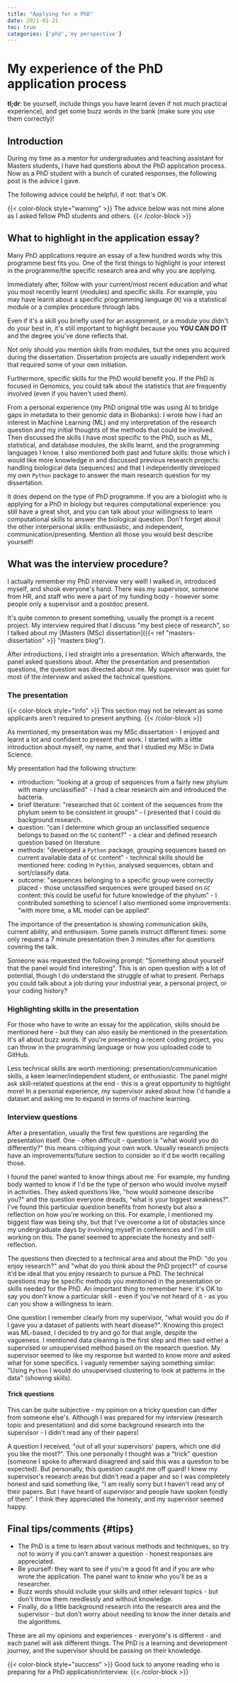 ```yaml
---
title: "Applying for a PhD"
date: 2021-01-21
toc: true
categories: ['phd','my perspective']
---
```


# My experience of the PhD application process

**tl;dr**: be yourself, include things you have learnt (even if not much practical experience), and get some buzz words in the bank (make sure you use them correctly)!

## Introduction

During my time as a mentor for undergraduates and teaching assistant for Masters students, I have had questions about the PhD application process.
Now as a PhD student with a bunch of curated responses, the following post is the advice I gave.

The following advice could be helpful, if not: that's OK. 

{{< color-block style="warning" >}}
The advice below was not mine alone as I asked fellow PhD students and others.
{{< /color-block >}}

## What to highlight in the application essay?

Many PhD applications require an essay of a few hundred words why this programme best fits you.
One of the first things to highlight is your interest in the programme/the specific research area and why you are applying.

Immediately after, follow with your current/most recent education and what you most recently learnt (modules) and specific skills.
For example, you may have learnt about a specific programming language (`R`) via a statistical module or a complex procedure through labs.

Even if it's a skill you briefly used for an assignment, or a module you didn't do your best in, it's still important to highlight because you **YOU CAN DO IT** and the degree you've done reflects that.

Not only should you mention skills from modules, but the ones you acquired during the dissertation.
Dissertation projects are usually independent work that required some of your own initiation.

Furthermore, specific skills for the PhD would benefit you.
If the PhD is focused in Genomics, you could talk about the statistics that are frequently involved (even if you haven't used them). 

From a personal experience (my PhD original title was using AI to bridge gaps in metadata to their genomic data in Biobanks): I wrote how I had an interest in Machine Learning (ML) and my interpretation of the research question and my initial thoughts of the methods that could be involved.
Then discussed the skills I have most specific to the PhD, such as ML, statistical, and database modules, the skills learnt, and the programming languages I know.
I also mentioned both past and future skills: those which I would like more knowledge in and discussed previous research projects: handling biological data (sequences) and that I independently developed my own `Python` package to answer the main research question for my dissertation.

It does depend on the type of PhD programme.
If you are a biologist who is applying for a PhD in biology but requires computational experience: you still have a great shot, and you can talk about your willingness to learn computational skills to answer the biological question.
Don't forget about the other interpersonal skills: enthusiastic, and independent, communication/presenting.
Mention all those you would best describe yourself!

## What was the interview procedure?

I actually remember my PhD interview very well! I walked in, introduced myself, and shook everyone's hand.
There was my supervisor, someone from HR, and staff who were a part of my funding body - however some people only a supervisor and a postdoc present.

It's quite common to present something, usually the prompt is a recent project.
My interview required that I discuss "my best piece of research", so I talked about my [Masters (MSc) dissertation]({{< ref "masters-dissertation" >}} "masters blog").

After introductions, I led straight into a presentation. Which afterwards, the panel asked questions about.
After the presentation and presentation questions, the question was directed about me.
My supervisor was quiet for most of the interview and asked the technical questions.

### The presentation

{{< color-block style="info" >}}
This section may not be relevant as some applicants aren't required to present anything.
{{< /color-block >}}

As mentioned, my presentation was my MSc dissertation - I enjoyed and learnt a lot and confident to present that work.
I started with a little introduction about myself, my name, and that I studied my MSc in Data Science.

My presentation had the following structure:

+ introduction: "looking at a group of sequences from a fairly new phylum with many unclassified" - I had a clear research aim and introduced the bacteria.
+ brief literature: "researched that `GC` content of the sequences from the phylum seem to be consistent in groups" - I presented that I could do background research.
+ question: "can I determine which group an unclassified sequence belongs to based on the `GC` content?" - a clear and defined research question based on literature.
+ methods: "developed a `Python` package, grouping sequences based on current available data of `GC` content" - technical skills should be mentioned here: coding in `Python`, analysed sequences, obtain and sort/classify data.
+ outcome: "sequences belonging to a specific group were correctly placed - those unclassified sequences were grouped based on `GC` content: this could be useful for future knowledge of the phylum" - I contributed something to science! I also mentioned some improvements: "with more time, a ML model can be applied".

The importance of the presentation is showing communication skills, current ability, and enthusiasm.
Some panels instruct different times: some only request a 7 minute presentation then 3 minutes after for questions covering the talk.

Someone was requested the following prompt: "Something about yourself that the panel would find interesting".
This is an open question with a lot of potential, though I do understand the struggle of what to present. Perhaps you could talk about a job during your industrial year, a personal project, or your coding history?

### Highlighting skills in the presentation

For those who have to write an essay for the application, skills should be mentioned here - but they can also easily be mentioned in the presentation. 
It's all about buzz words. If you're presenting a recent coding project, you can throw in the programming language or how you uploaded code to GitHub.

Less technical skills are worth mentioning: presentation/communication skills, a keen learner/independent student, or enthusiastic.
The panel might ask skill-related questions at the end - this is a great opportunity to highlight more! In a personal experience, my supervisor asked about how I'd handle a dataset and asking me to expand in terms of machine learning.

### Interview questions

After a presentation, usually the first few questions are regarding the presentation itself.
One - often difficult - question is "what would you do differently?" this means critiquing your own work. Usually research projects have an improvements/future section to consider so it'd be worth recalling those.

I found the panel wanted to know things about me. 
For example, my funding body wanted to know if I'd be the type of person who would involve myself in activities.
They asked questions like, "how would someone describe you?" and the question everyone dreads, "what is your biggest weakness?". 
I've found this particular question benefits from honesty but also a reflection on how you're working on this. For example, I mentioned my biggest flaw was being shy, but that I've overcome a lot of obstacles since my undergraduate days by involving myself in conferences and I'm still working on this. 
The panel seemed to appreciate the honesty and self-reflection.

The questions then directed to a technical area and about the PhD: "do you enjoy research?" and "what do you think about the PhD project?" of course it'd be ideal that you enjoy research to pursue a PhD.
The technical questions may be specific methods you mentioned in the presentation or skills needed for the PhD.
An important thing to remember here: it's OK to say you don't know a particular skill - even if you've not heard of it - as you can you show a willingness to learn.

One question I remember clearly from my supervisor, "what would you do if I gave you a dataset of patients with heart disease?". Knowing this project was ML-based, I decided to try and go for that angle, despite the vagueness.
I mentioned data cleaning is the first step and then said either a supervised or unsupervised method based on the research question.
My supervisor seemed to like my response but wanted to know more and asked what for some specifics. I vaguely remember saying something similar: "Using `Python` I would do unsupervised clustering to look at patterns in the data" (showing skills).

#### Trick questions

This can be quite subjective - my opinion on a tricky question can differ from someone else's.
Although I was prepared for my interview (research topic and presentation) and did some background research into the supervisor - I didn't read any of their papers!

A question I received, "out of all your supervisors' papers, which one did you like the most?". This one personally I thought was a "trick" question (someone I spoke to afterward disagreed and said this was a question to be expected).
But personally, this question caught me off guard! I knew my supervisor's research areas but didn't read a paper and so I was completely honest and said something like, "I am really sorry but I haven't read any of their papers. But I have heard of *supervisor* and people have spoken fondly of them". I think they appreciated the honesty, and my supervisor seemed happy.

## Final tips/comments {#tips}

+ The PhD is a time to learn about various methods and techniques, so try not to worry if you can't answer a question - honest responses are appreciated.
+ Be yourself: they want to see if you're a good fit and if you are who wrote the application. The panel want to know who you'll be as a researcher.
+ Buzz words should include your skills and other relevant topics - but don't throw them needlessly and without knowledge.
+ Finally, do a little background research into the research area and the supervisor - but don't worry about needing to know the inner details and the algorithms.

These are all my opinions and experiences - everyone's is different - and each panel will ask different things.
The PhD is a learning and development journey, and the supervisor should be passing on their knowledge. 

{{< color-block style="success" >}}
Good luck to anyone reading who is preparing for a PhD application/interview.
{{< /color-block >}}